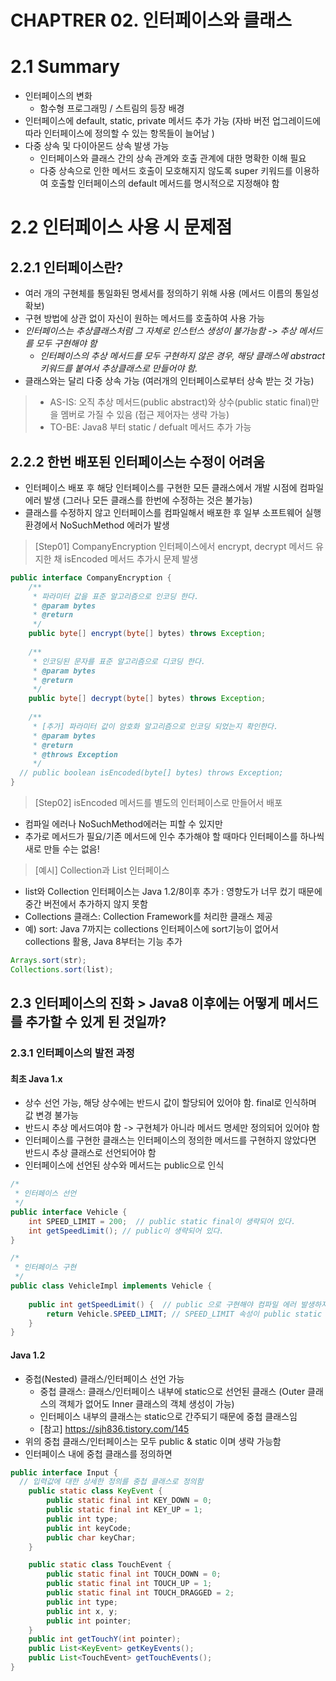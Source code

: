 # CHAPTRER 02. 인터페이스와 클래스

# 2.1 Summary
* 인터페이스의 변화 
  * 함수형 프로그래밍 / 스트림의 등장 배경
* 인터페이스에 default, static, private 메서드 추가 가능 (자바 버전 업그레이드에 따라 인터페이스에 정의할 수 있는 항목들이 늘어남 )
* 다중 상속 및 다이아몬드 상속 발생 가능
  * 인터페이스와 클래스 간의 상속 관계와 호출 관계에 대한 명확한 이해 필요
  * 다중 상속으로 인한 메서드 호출이 모호해지지 않도록 super 키워드를 이용하여 호출할 인터페이스의 default 메서드를 명시적으로 지정해야 함

# 2.2 인터페이스 사용 시 문제점
## 2.2.1 인터페이스란?
* 여러 개의 구현체를 통일화된 명세서를 정의하기 위해 사용 (메서드 이름의 통일성 확보)
* 구현 방법에 상관 없이 자신이 원하는 메서드를 호출하여 사용 가능
* _인터페이스는 추상클래스처럼 그 자체로 인스턴스 생성이 불가능함 -> 추상 메서드를 모두 구현해야 함_
  * _인터페이스의 추상 메서드를 모두 구현하지 않은 경우, 해당 클래스에 abstract 키워드를 붙여서 추상클래스로 만들어야 함._
* 클래스와는 달리 다중 상속 가능 (여러개의 인터페이스로부터 상속 받는 것 가능)
>* AS-IS: 오직 추상 메서드(public abstract)와 상수(public static final)만을 멤버로 가질 수 있음 (접근 제어자는 생략 가능)
>* TO-BE: Java8 부터 static / defualt 메서드 추가 가능 

## 2.2.2 한번 배포된 인터페이스는 수정이 어려움

* 인터페이스 배포 후 해당 인터페이스를 구현한 모든 클래스에서 개발 시점에 컴파일 에러 발생 (그러나 모든 클래스를 한번에 수정하는 것은 불가능)
* 클래스를 수정하지 않고 인터페이스를 컴파일해서 배포한 후 일부 소프트웨어 실행 환경에서 NoSuchMethod 에러가 발생
> [Step01] CompanyEncryption 인터페이스에서 encrypt, decrypt 메서드 유지한 채 isEncoded 메서드 추가시 문제 발생
```java
public interface CompanyEncryption {
	/**
	 * 파라미터 값을 표준 알고리즘으로 인코딩 한다.
	 * @param bytes
	 * @return
	 */
	public byte[] encrypt(byte[] bytes) throws Exception;
	
	/**
	 * 인코딩된 문자를 표준 알고리즘으로 디코딩 한다.
	 * @param bytes
	 * @return
	 */
	public byte[] decrypt(byte[] bytes) throws Exception;
	
	/**
	 * [추가] 파라미터 값이 암호화 알고리즘으로 인코딩 되었는지 확인한다.
	 * @param bytes
	 * @return
	 * @throws Exception
	 */
  // public boolean isEncoded(byte[] bytes) throws Exception;
}
```

> [Step02] isEncoded 메서드를 별도의 인터페이스로 만들어서 배포
* 컴파일 에러나 NoSuchMethod에러는 피할 수 있지만
* 추가로 메서드가 필요/기존 메서드에 인수 추가해야 할 때마다 인터페이스를 하나씩 새로 만들 수는 없음!

> [예시] Collection과 List 인터페이스
* list와 Collection 인터페이스는 Java 1.2/8이후 추가 : 영향도가 너무 컸기 때문에 중간 버전에서 추가하지 않지 못함
* Collections 클래스: Collection Framework를 처리한 클래스 제공
* 예) sort: Java 7까지는 collections 인터페이스에 sort기능이 없어서 collections 활용, Java 8부터는 기능 추가
```java
Arrays.sort(str);
Collections.sort(list);
```

## 2.3 인터페이스의 진화 > Java8 이후에는 어떻게 메서드를 추가할 수 있게 된 것일까?
### 2.3.1 인터페이스의 발전 과정
#### 최초 Java 1.x
* 상수 선언 가능, 해당 상수에는 반드시 값이 할당되어 있어야 함. final로 인식하며 값 변경 불가능
* 반드시 추상 메서드여야 함 -> 구현체가 아니라 메서드 명세만 정의되어 있어야 함
* 인터페이스를 구현한 클래스는 인터페이스의 정의한 메서드를 구현하지 않았다면 반드시 추상 클래스로 선언되어야 함
* 인터페이스에 선언된 상수와 메서드는 public으로 인식
```java
/*
 * 인터페이스 선언
 */
public interface Vehicle {
	int SPEED_LIMIT = 200;  // public static final이 생략되어 있다.
	int getSpeedLimit(); // public이 생략되어 있다.
}

/*
 * 인터페이스 구현
 */
public class VehicleImpl implements Vehicle {
	
	public int getSpeedLimit() {  // public 으로 구현해야 컴파일 에러 발생하지 않음
		return Vehicle.SPEED_LIMIT; // SPEED_LIMIT 속성이 public static final로 인식된다.
	}
}
```
#### Java 1.2
* 중첩(Nested) 클래스/인터페이스 선언 가능
  * 중첩 클래스: 클래스/인터페이스 내부에 static으로 선언된 클래스 (Outer 클래스의 객체가 없어도 Inner 클래스의 객체 생성이 가능)
  * 인터페이스 내부의 클래스는 static으로 간주되기 때문에 중첩 클래스임
  * [참고] https://sjh836.tistory.com/145
* 위의 중첩 클래스/인터페이스는 모두 public & static 이며 생략 가능함 
* 인터페이스 내에 중첩 클래스를 정의하면
```java
public interface Input {
  // 입력값에 대한 상세한 정의를 중첩 클래스로 정의함
	public static class KeyEvent {
		public static final int KEY_DOWN = 0;
		public static final int KEY_UP = 1;
		public int type;
		public int keyCode;
		public char keyChar;
	}

	public static class TouchEvent {
		public static final int TOUCH_DOWN = 0;
		public static final int TOUCH_UP = 1;
		public static final int TOUCH_DRAGGED = 2;
		public int type;
		public int x, y;
		public int pointer;
	}
	public int getTouchY(int pointer);
	public List<KeyEvent> getKeyEvents();
	public List<TouchEvent> getTouchEvents();
}
```
